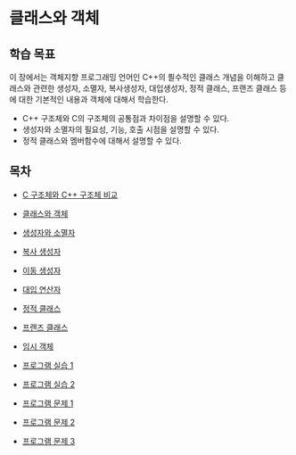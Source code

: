 #  클래스와 객체 

## 학습 목표 

이 장에서는 객체지향 프로그래밍 언어인 C++의 픨수적인 클래스 개념을 이해하고 클래스와 관련한 생성자, 소멸자, 복사생성자, 대입생성자, 정적 클래스, 프랜즈 클래스 등에 대한 기본적인 내용과 객체에 대해서 학습한다. 

* C++ 구조체와 C의 구조체의 공통점과 차이점을 설명할 수 있다.
* 생성자와 소멸자의 필요성, 기능, 호출 시점을 설명할 수 있다.
* 정적 클래스와 멤버함수에 대해서 설명할 수 있다. 

## 목차

* [C 구조체와 C++ 구조체 비교](./struct_in_c_cpp.md)
* [클래스와 객체](./Objects.md)
* [생성자와 소멸자](./constructor_destructor.md)
* [복사 생성자](./copy_constructor.md)
* [이동 생성자](./move_constructor.md)
* [대입 연산자](./assignOverload.md)
* [정적 클래스](./Static.md) 
* [프랜즈 클래스](../friend_function_class.md)
* [임시 객체](./TemporaryClass.md)


* [프로그램 실습 1](./Labs-1.md)
* [프로그램 실습 2](./Labs-2.md)
* [프로그램 문제 1](./Problems.md)
* [프로그램 문제 2](./Problem1.md)
* [프로그램 문제 3](./Problem2.md)



